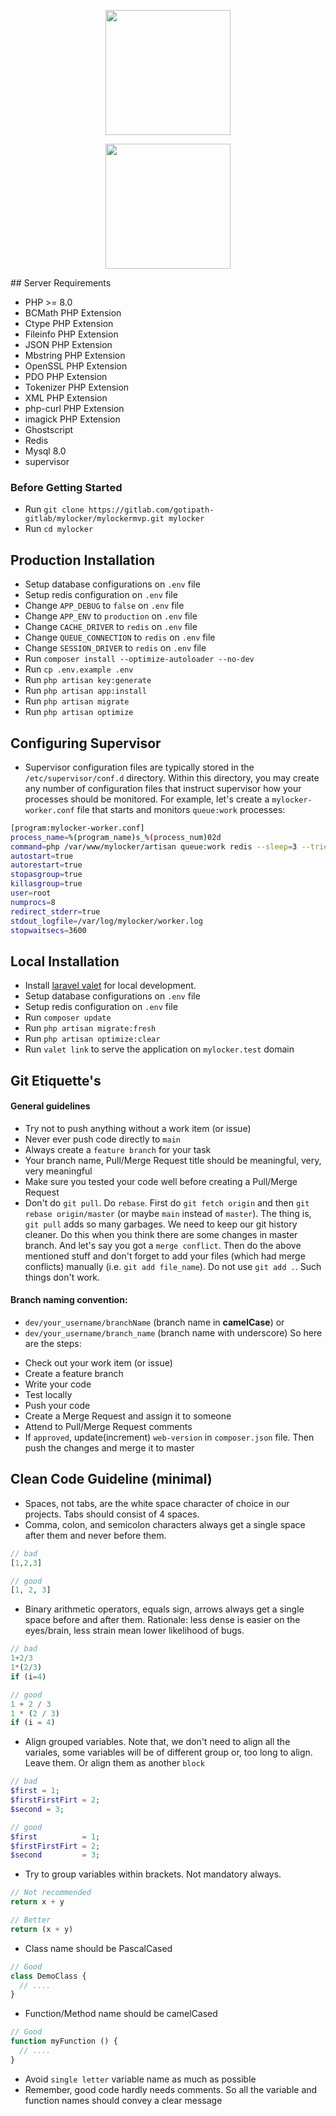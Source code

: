 <p align="center"><a href="https://gotipath.com" target="_blank"><img src="https://mycdn.gotipath.com/wp-content/uploads/2021/04/gotipath-logo-web.png" width="200"></a></p>

<p align="center"><a href="https://laravel.com" target="_blank"><img src="https://raw.githubusercontent.com/laravel/art/master/logo-lockup/5%20SVG/2%20CMYK/1%20Full%20Color/laravel-logolockup-cmyk-red.svg" width="200"></a></p>
## Server Requirements

- PHP >= 8.0
- BCMath PHP Extension
- Ctype PHP Extension
- Fileinfo PHP Extension
- JSON PHP Extension
- Mbstring PHP Extension
- OpenSSL PHP Extension
- PDO PHP Extension
- Tokenizer PHP Extension
- XML PHP Extension
- php-curl PHP Extension
- imagick PHP Extension
- Ghostscript
- Redis
- Mysql 8.0
- supervisor

### Before Getting Started

- Run `git clone https://gitlab.com/gotipath-gitlab/mylocker/mylockermvp.git mylocker`
- Run `cd mylocker`

## Production Installation

- Setup database configurations on `.env` file
- Setup redis configuration on `.env` file
- Change `APP_DEBUG` to `false` on `.env` file
- Change `APP_ENV` to `production` on `.env` file
- Change `CACHE_DRIVER` to `redis` on `.env` file
- Change `QUEUE_CONNECTION` to `redis` on `.env` file
- Change `SESSION_DRIVER` to `redis` on `.env` file
- Run `composer install --optimize-autoloader --no-dev`
- Run `cp .env.example .env`
- Run `php artisan key:generate`
- Run `php artisan app:install`
- Run `php artisan migrate`
- Run `php artisan optimize`

## Configuring Supervisor
- Supervisor configuration files are typically stored in the `/etc/supervisor/conf.d` directory. Within this directory,
  you may create any number of configuration files that instruct supervisor how your processes should be monitored. For
  example, let's create a `mylocker-worker.conf` file that starts and monitors `queue:work` processes:

```bash
[program:mylocker-worker.conf]
process_name=%(program_name)s_%(process_num)02d
command=php /var/www/mylocker/artisan queue:work redis --sleep=3 --tries=3 --max-time=3600
autostart=true
autorestart=true
stopasgroup=true
killasgroup=true
user=root
numprocs=8
redirect_stderr=true
stdout_logfile=/var/log/mylocker/worker.log
stopwaitsecs=3600
 ```

## Local Installation

- Install [laravel valet](https://cpriego.github.io/valet-linux/) for local development.
- Setup database configurations on `.env` file
- Setup redis configuration on `.env` file
- Run `composer update`
- Run `php artisan migrate:fresh`
- Run `php artisan optimize:clear`
- Run `valet link` to serve the application on `mylocker.test` domain

## Git Etiquette's

#### General guidelines

* Try not to push anything without a work item (or issue)
* Never ever push code directly to `main`
* Always create a `feature branch` for your task
* Your branch name, Pull/Merge Request title should be meaningful, very, very meaningful
* Make sure you tested your code well before creating a Pull/Merge Request
* Don't do `git pull`. Do `rebase`. First do `git fetch origin` and then `git rebase origin/master` (or maybe `main`
  instead of `master`). The thing is, `git pull` adds so many garbages. We need to keep our git history cleaner. Do this
  when you think there are some changes in master branch. And let's say you got a `merge conflict`. Then do the above
  mentioned stuff and don't forget to add your files (which had merge conflicts) manually (i.e. `git add file_name`). Do
  not use `git add .`. Such things don't work.

#### Branch naming convention:

- `dev/your_username/branchName` (branch name in **camelCase**) or
- `dev/your_username/branch_name` (branch name with underscore)
  So here are the steps:

* Check out your work item (or issue)
* Create a feature branch
* Write your code
* Test locally
* Push your code
* Create a Merge Request and assign it to someone
* Attend to Pull/Merge Request comments
* If `approved`, update(increment) `web-version` in `composer.json` file. Then push the changes and merge it to master

## Clean Code Guideline (minimal)

* Spaces, not tabs, are the white space character of choice in our projects. Tabs should consist of 4 spaces.
* Comma, colon, and semicolon characters always get a single space after them and never before them.

```php
// bad
[1,2,3]

// good
[1, 2, 3]
```

* Binary arithmetic operators, equals sign, arrows always get a single space before and after them.
  Rationale: less dense is easier on the eyes/brain, less strain mean lower likelihood of bugs.

```php
// bad
1+2/3
1*(2/3)
if (i=4)

// good
1 + 2 / 3
1 * (2 / 3)
if (i = 4)
```

* Align grouped variables.
  Note that, we don't need to align all the variales, some variables will be of different group or, too long to align.
  Leave them. Or align them as another `block`

```php
// bad
$first = 1;
$firstFirstFirt = 2;
$second = 3;

// good
$first          = 1;
$firstFirstFirt = 2;
$second         = 3;
```

* Try to group variables within brackets. Not mandatory always.

```php
// Not recommended
return x + y

// Better
return (x + y)
```

* Class name should be PascalCased

```php
// Good
class DemoClass {
  // .... 
}
```

* Function/Method name should be camelCased

```php
// Good
function myFunction () {
  // .... 
}
```

* Avoid `single letter` variable name as much as possible
* Remember, good code hardly needs comments. So all the variable and function names should convey a clear message 
